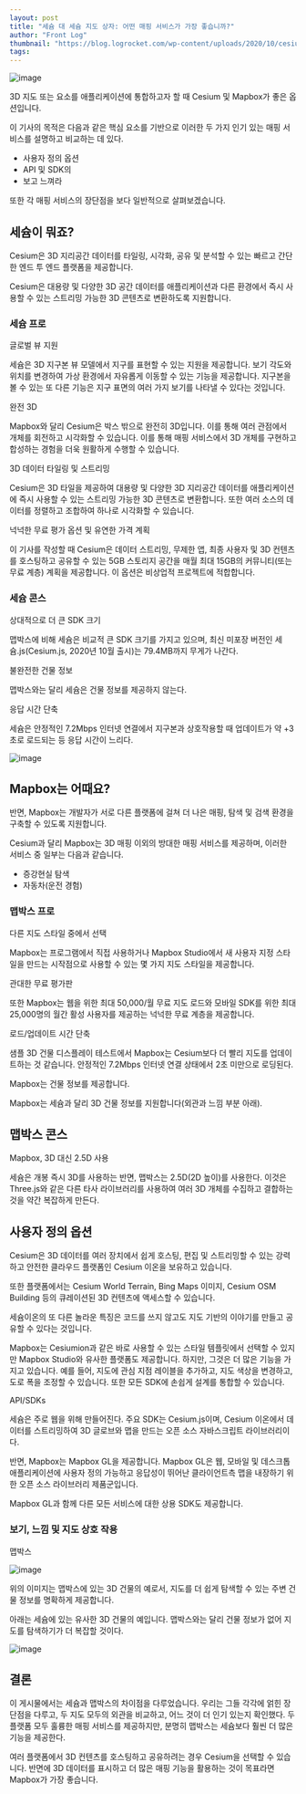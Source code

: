```yaml
---
layout: post
title: "세슘 대 세슘 지도 상자: 어떤 매핑 서비스가 가장 좋습니까?"
author: "Front Log"
thumbnail: "https://blog.logrocket.com/wp-content/uploads/2020/10/cesium-mapbox.png"
tags: 
---
```



![image](https://i2.wp.com/blog.logrocket.com/wp-content/uploads/2020/10/cesium-mapbox.png?fit=730%2C487&ssl=1)

3D 지도 또는 요소를 애플리케이션에 통합하고자 할 때 Cesium 및 Mapbox가 좋은 옵션입니다.

이 기사의 목적은 다음과 같은 핵심 요소를 기반으로 이러한 두 가지 인기 있는 매핑 서비스를 설명하고 비교하는 데 있다.

- 사용자 정의 옵션
- API 및 SDK의
- 보고 느껴라

또한 각 매핑 서비스의 장단점을 보다 일반적으로 살펴보겠습니다.

## 세슘이 뭐죠?

Cesium은 3D 지리공간 데이터를 타일링, 시각화, 공유 및 분석할 수 있는 빠르고 간단한 엔드 투 엔드 플랫폼을 제공합니다.

Cesium은 대용량 및 다양한 3D 공간 데이터를 애플리케이션과 다른 환경에서 즉시 사용할 수 있는 스트리밍 가능한 3D 콘텐츠로 변환하도록 지원합니다.

### 세슘 프로

글로벌 뷰 지원

세슘은 3D 지구본 뷰 모델에서 지구를 표현할 수 있는 지원을 제공합니다. 보기 각도와 위치를 변경하여 가상 환경에서 자유롭게 이동할 수 있는 기능을 제공합니다. 지구본을 볼 수 있는 또 다른 기능은 지구 표면의 여러 가지 보기를 나타낼 수 있다는 것입니다.

완전 3D

Mapbox와 달리 Cesium은 박스 밖으로 완전히 3D입니다. 이를 통해 여러 관점에서 개체를 회전하고 시각화할 수 있습니다. 이를 통해 매핑 서비스에서 3D 개체를 구현하고 합성하는 경험을 더욱 원활하게 수행할 수 있습니다.

3D 데이터 타일링 및 스트리밍

Cesium은 3D 타일을 제공하여 대용량 및 다양한 3D 지리공간 데이터를 애플리케이션에 즉시 사용할 수 있는 스트리밍 가능한 3D 콘텐츠로 변환합니다. 또한 여러 소스의 데이터를 정렬하고 조합하여 하나로 시각화할 수 있습니다.

넉넉한 무료 평가 옵션 및 유연한 가격 계획

이 기사를 작성할 때 Cesium은 데이터 스트리밍, 무제한 앱, 최종 사용자 및 3D 컨텐츠를 호스팅하고 공유할 수 있는 5GB 스토리지 공간을 매월 최대 15GB의 커뮤니티(또는 무료 계층) 계획을 제공합니다. 이 옵션은 비상업적 프로젝트에 적합합니다.

### 세슘 콘스

상대적으로 더 큰 SDK 크기

맵박스에 비해 세슘은 비교적 큰 SDK 크기를 가지고 있으며, 최신 미포장 버전인 세슘.js(Cesium.js, 2020년 10월 출시)는 79.4MB까지 무게가 나간다.

불완전한 건물 정보

맵박스와는 달리 세슘은 건물 정보를 제공하지 않는다.

응답 시간 단축

세슘은 안정적인 7.2Mbps 인터넷 연결에서 지구본과 상호작용할 때 업데이트가 약 +3초로 로드되는 등 응답 시간이 느리다.

![image](https://i0.wp.com/blog.logrocket.com/wp-content/uploads/2020/10/flow-diagram.png?resize=730%2C282&ssl=1)

## Mapbox는 어때요?

반면, Mapbox는 개발자가 서로 다른 플랫폼에 걸쳐 더 나은 매핑, 탐색 및 검색 환경을 구축할 수 있도록 지원합니다.

Cesium과 달리 Mapbox는 3D 매핑 이외의 방대한 매핑 서비스를 제공하며, 이러한 서비스 중 일부는 다음과 같습니다.

- 증강현실 탐색
- 자동차(운전 경험)

### 맵박스 프로

다른 지도 스타일 중에서 선택

Mapbox는 프로그램에서 직접 사용하거나 Mapbox Studio에서 새 사용자 지정 스타일을 만드는 시작점으로 사용할 수 있는 몇 가지 지도 스타일을 제공합니다.

관대한 무료 평가판

또한 Mapbox는 웹을 위한 최대 50,000/월 무료 지도 로드와 모바일 SDK를 위한 최대 25,000명의 월간 활성 사용자를 제공하는 넉넉한 무료 계층을 제공합니다.

로드/업데이트 시간 단축

샘플 3D 건물 디스플레이 테스트에서 Mapbox는 Cesium보다 더 빨리 지도를 업데이트하는 것 같습니다. 안정적인 7.2Mbps 인터넷 연결 상태에서 2초 미만으로 로딩된다.

Mapbox는 건물 정보를 제공합니다.

Mapbox는 세슘과 달리 3D 건물 정보를 지원합니다(외관과 느낌 부분 아래).

## 맵박스 콘스

Mapbox, 3D 대신 2.5D 사용

세슘은 개봉 즉시 3D를 사용하는 반면, 맵박스는 2.5D(2D 높이)를 사용한다. 이것은 Three.js와 같은 다른 타사 라이브러리를 사용하여 여러 3D 개체를 수집하고 결합하는 것을 약간 복잡하게 만든다.

## 사용자 정의 옵션

Cesium은 3D 데이터를 여러 장치에서 쉽게 호스팅, 편집 및 스트리밍할 수 있는 강력하고 안전한 클라우드 플랫폼인 Cesium 이온을 보유하고 있습니다.

또한 플랫폼에서는 Cesium World Terrain, Bing Maps 이미지, Cesium OSM Building 등의 큐레이션된 3D 컨텐츠에 액세스할 수 있습니다.

세슘이온의 또 다른 놀라운 특징은 코드를 쓰지 않고도 지도 기반의 이야기를 만들고 공유할 수 있다는 것입니다.

Mapbox는 Cesiumion과 같은 바로 사용할 수 있는 스타일 템플릿에서 선택할 수 있지만 Mapbox Studio와 유사한 플랫폼도 제공합니다. 하지만, 그것은 더 많은 기능을 가지고 있습니다. 예를 들어, 지도에 관심 지점 레이블을 추가하고, 지도 색상을 변경하고, 도로 폭을 조정할 수 있습니다. 또한 모든 SDK에 손쉽게 설계를 통합할 수 있습니다.

API/SDKs

세슘은 주로 웹을 위해 만들어진다. 주요 SDK는 Cesium.js이며, Cesium 이온에서 데이터를 스트리밍하여 3D 글로브와 맵을 만드는 오픈 소스 자바스크립트 라이브러리이다.

반면, Mapbox는 Mapbox GL을 제공합니다. Mapbox GL은 웹, 모바일 및 데스크톱 애플리케이션에 사용자 정의 가능하고 응답성이 뛰어난 클라이언트측 맵을 내장하기 위한 오픈 소스 라이브러리 제품군입니다.

Mapbox GL과 함께 다른 모든 서비스에 대한 상용 SDK도 제공합니다.

### 보기, 느낌 및 지도 상호 작용

맵박스

![image](https://i2.wp.com/blog.logrocket.com/wp-content/uploads/2020/10/cesium-map-black-and-white.png?resize=730%2C413&ssl=1)

위의 이미지는 맵박스에 있는 3D 건물의 예로서, 지도를 더 쉽게 탐색할 수 있는 주변 건물 정보를 명확하게 제공합니다.

아래는 세슘에 있는 유사한 3D 건물의 예입니다. 맵박스와는 달리 건물 정보가 없어 지도를 탐색하기가 더 복잡할 것이다.

![image](https://i2.wp.com/blog.logrocket.com/wp-content/uploads/2020/10/cesium-sample.png?resize=730%2C343&ssl=1)

## 결론

이 게시물에서는 세슘과 맵박스의 차이점을 다루었습니다. 우리는 그들 각각에 얽힌 장단점을 다루고, 두 지도 모두의 외관을 비교하고, 어느 것이 더 인기 있는지 확인했다. 두 플랫폼 모두 훌륭한 매핑 서비스를 제공하지만, 분명히 맵박스는 세슘보다 훨씬 더 많은 기능을 제공한다.

여러 플랫폼에서 3D 컨텐츠를 호스팅하고 공유하려는 경우 Cesium을 선택할 수 있습니다. 반면에 3D 데이터를 표시하고 더 많은 매핑 기능을 활용하는 것이 목표라면 Mapbox가 가장 좋습니다.